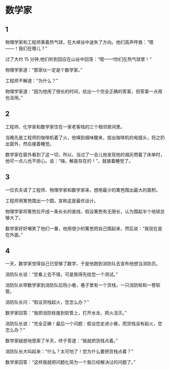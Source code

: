 # 数学家

## 1

物理学家和工程师乘着热气球，在大峡谷中迷失了方向。他们高声呼救：“喂——！我们在哪儿？”

过了大约 15 分钟,他们听到回应在山谷中回荡：“喂——!你们在热气球里！”

物理学家道：“那家伙一定是个数学家。”

工程师不解道：“为什么？”

物理学家道：“因为他用了很长的时间，给出一个完全正确的答案，但答案一点用也没用。”

## 2

工程师、化学家和数学家住在一家老客栈的三个相邻房间里。

当晚先是工程师的咖啡机着了火，他嗅到烟味醒来，拔出咖啡机的电插头，将之扔出窗外，然后接着睡觉。

数学家在窗外看到了这一切，所以，当过了一会儿他发现他的烟灰燃着了床单时，他可一点儿也不担心。说：“嗨，解是存在的！”，就接着睡觉了。

## 3

一位农夫请了工程师、物理学家和数学家来，想用最少的篱笆围出最大的面积。

工程师用篱笆围出一个圆，宣称这是最优设计。

物理学家将篱笆拉开成一条长长的直线，假设篱笆有无限长，认为围起半个地球总够大了。

数学家好好嘲笑了他们一番，他用很少的篱笆把自己围起来，然后说：“我现在是在外面。”

## 4

一天，数学家觉得自己已受够了数学，于是他跑到消防队去宣布他想当消防员。

消防队长说：“您看上去不错，可是我得先给您一个测试。”

消防队长带数学家到消防队后院小巷，巷子里有一个货栈，一只消防栓和一卷软管。

消防队长问：“假设货栈起火，您怎么办？”

数学家回答：“我把消防栓接到软管上，打开水龙，把火浇灭。”

消防队长说：“完全正确！最后一个问题：假设您走进小巷，而货栈没有起火，您怎么办？”

数学家疑惑地思索了半天，终于答道：“我就把货栈点着。”

消防队长大叫起来：“什么？太可怕了！您为什么要把货栈点着？”

数学家回答：“这样我就把问题化简为一个我已经解决过的问题了。”  



